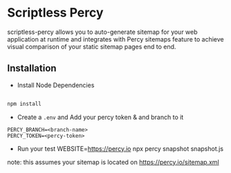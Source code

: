 # Scriptless Percy

scriptless-percy allows you to auto-generate sitemap for your web application at runtime and integrates with Percy sitemaps feature to achieve visual comparison of your static sitemap pages end to end. 

## Installation

- Install Node Dependencies

```sh

npm install

```

- Create a `.env` and Add your percy token & and branch to it
```shell
PERCY_BRANCH=<branch-name>
PERCY_TOKEN=<percy-token>
```

- Run your test
WEBSITE=https://percy.io npx percy snapshot snapshot.js

note: this assumes your sitemap is located on https://percy.io/sitemap.xml